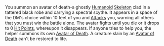 You summon an avatar of death-a ghostly [Humanoid](https://roll20.net/compendium/dnd5e/Chapter%206%20Friends%20and%20Foes#h-Humanoid) [Skeleton](https://roll20.net/compendium/dnd5e/Skeleton#h-Skeleton) clad in a tattered black robe and carrying a spectral scythe. It appears in a space of the DM's choice within 10 feet of you and [Attacks](https://roll20.net/compendium/dnd5e/Shoggoth#h-Attacks) you, warning all others that you must win the battle alone. The avatar fights until you die or it drops to 0 [Hit Points](https://roll20.net/compendium/dnd5e/Monsters#h-Hit%20Points), whereupon it disappears. If anyone tries to help you, the helper summons its own [Avatar of Death](https://roll20.net/compendium/dnd5e/Avatar%20of%20Death#h-Avatar%20of%20Death). A creature slain by an [Avatar of Death](https://roll20.net/compendium/dnd5e/Avatar%20of%20Death#h-Avatar%20of%20Death) can't be restored to life.